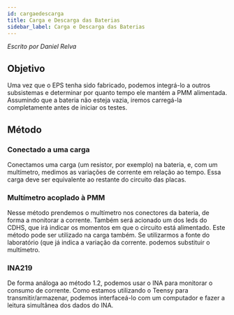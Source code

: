 ```yaml
---
id: cargaedescarga
title: Carga e Descarga das Baterias
sidebar_label: Carga e Descarga das Baterias
---
```


*Escrito por Daniel Relva*

## Objetivo
Uma vez que o EPS tenha sido fabricado, podemos integrá-lo a outros subsistemas e determinar por quanto tempo ele mantém a PMM alimentada. Assumindo que a bateria não esteja vazia, iremos carregá-la completamente antes de iniciar os testes.

## Método
### Conectado a uma carga
Conectamos uma carga (um resistor, por exemplo) na bateria, e, com um multímetro, medimos as variações de corrente em relação ao tempo.
Essa carga deve ser equivalente ao restante do circuito das placas.

### Multímetro acoplado à PMM
Nesse método prendemos o multímetro nos conectores da bateria, de forma a monitorar a corrente. Também será acionado um dos leds do CDHS, que irá indicar os momentos em que o circuito está alimentado.
Este método pode ser utilizado na carga também. Se utilizarmos a fonte do laboratório (que já indica a variação da corrente. podemos substituir o multímetro.

### INA219 
De forma análoga ao método 1.2, podemos usar o INA para monitorar o consumo de corrente. Como estamos utilizando o Teensy para transmitir/armazenar, podemos interfaceá-lo com um computador e fazer a leitura simultânea dos dados do INA.